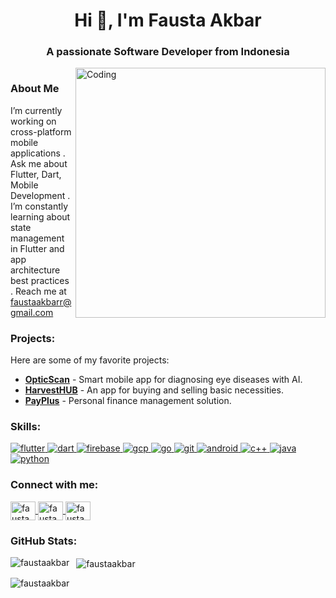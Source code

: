 <h1 align="center">Hi 👋, I'm Fausta Akbar</h1>
<h3 align="center">A passionate Software Developer from Indonesia</h3>

<img align="right" alt="Coding" width="400" src="https://github.githubassets.com/assets/mona-loading-dark-7701a7b97370.gif">

<p align="left">
  <a href="https://twitter.com/" target="blank">
    <img src="https://img.shields.io/twitter/follow/?logo=twitter&style=for-the-badge" alt="" />
  </a>
</p>
<h3 align="left">About Me</h3>
I’m currently working on cross-platform mobile applications  
. Ask me about Flutter, Dart, Mobile Development  
. I’m constantly learning about state management in Flutter and app architecture best practices  
. Reach me at <a href="mailto:faustaakbarr@gmail.com">faustaakbarr@gmail.com</a>

<h3 align="left">Projects:</h3>

Here are some of my favorite projects:

- [**OpticScan**](https://github.com/FaustaAkbar/OpticScan) - Smart mobile app for diagnosing eye diseases with AI.
- [**HarvestHUB**](https://github.com/FaustaAkbar/HarvestHUB) - An app for buying and selling basic necessities.
- [**PayPlus**](https://github.com/FaustaAkbar/PayPlus) - Personal finance management solution.

<h3 align="left">Skills:</h3>

<p align="left">
  <a href="https://flutter.dev" target="_blank" rel="noreferrer">
    <img src="https://img.shields.io/badge/-Flutter-02569B?style=flat-square&logo=flutter&logoColor=white" alt="flutter" />
  </a>
  <a href="https://dart.dev" target="_blank" rel="noreferrer">
    <img src="https://img.shields.io/badge/-Dart-0175C2?style=flat-square&logo=dart&logoColor=white" alt="dart" />
  </a>
  <a href="https://firebase.google.com/" target="_blank" rel="noreferrer">
    <img src="https://img.shields.io/badge/-Firebase-FFCA28?style=flat-square&logo=firebase&logoColor=white" alt="firebase" />
  </a>
  <a href="https://cloud.google.com" target="_blank" rel="noreferrer">
    <img src="https://img.shields.io/badge/-Google%20Cloud-4285F4?style=flat-square&logo=google-cloud&logoColor=white" alt="gcp" />
  </a>
  <a href="https://golang.org" target="_blank" rel="noreferrer">
    <img src="https://img.shields.io/badge/-Go-00ADD8?style=flat-square&logo=go&logoColor=white" alt="go" />
  </a>
  <a href="https://git-scm.com/" target="_blank" rel="noreferrer">
    <img src="https://img.shields.io/badge/-Git-F05032?style=flat-square&logo=git&logoColor=white" alt="git" />
  </a>
  <a href="https://developer.android.com" target="_blank" rel="noreferrer">
    <img src="https://img.shields.io/badge/-Android-3DDC84?style=flat-square&logo=android&logoColor=white" alt="android" />
  </a>
  <a href="https://isocpp.org/" target="_blank" rel="noreferrer">
    <img src="https://img.shields.io/badge/-C++-00599C?style=flat-square&logo=cplusplus&logoColor=white" alt="c++" />
  </a>
  <a href="https://www.java.com/" target="_blank" rel="noreferrer">
    <img src="https://img.shields.io/badge/-Java-E34F26?style=flat-square&logo=java&logoColor=white" alt="java" />
  </a>
  <a href="https://www.python.org/" target="_blank" rel="noreferrer">
    <img src="https://img.shields.io/badge/-Python-3776AB?style=flat-square&logo=python&logoColor=white" alt="python" />
  </a>
</p>
<h3 align="left">Connect with me:</h3>

<p align="left">
  <a href="https://linkedin.com/in/faustaakbar" target="blank">
    <img align="center" src="https://raw.githubusercontent.com/rahuldkjain/github-profile-readme-generator/master/src/images/icons/Social/linked-in-alt.svg" alt="faustaakbar" height="30" width="40" />
  </a>
  <a href="https://instagram.com/fausta_akbarr" target="blank">
    <img align="center" src="https://raw.githubusercontent.com/rahuldkjain/github-profile-readme-generator/master/src/images/icons/Social/instagram.svg" alt="fausta_akbarr" height="30" width="40" />
  </a>
  <a href="https://gitlab.com/FaustaAkbar" target="blank">
    <img align="center" src="https://www.vectorlogo.zone/logos/gitlab/gitlab-icon.svg" alt="faustaakbar" height="30" width="40" />
  </a>
</p>
<h3 align="left">GitHub Stats:</h3>

  <img align="left" src="https://github-readme-stats.vercel.app/api/top-langs?username=faustaakbar&locale=en&layout=compact&show_icons=true&theme=gruvbox&bg_color=00000000&text_color=434d58" alt="faustaakbar" />
</p>
<p>&nbsp;
  <img align="center" src="https://github-readme-stats.vercel.app/api?username=faustaakbar&show_icons=true&theme=gruvbox&bg_color=00000000&text_color=434d58" alt="faustaakbar" />
</p>
<p>
  <img align="center" src="https://github-readme-streak-stats.herokuapp.com/?user=faustaakbar&theme=transparent" alt="faustaakbar" />
</p>
